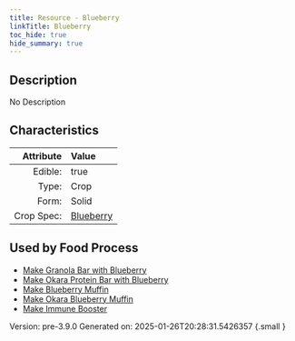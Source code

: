 ```yaml
---
title: Resource - Blueberry
linkTitle: Blueberry
toc_hide: true
hide_summary: true
---
```


## Description
No Description

## Characteristics

| Attribute      | Value |
|--------:|:------|
|Edible:|true|
|Type:|Crop|
|Form:|Solid|
|Crop Spec:|[Blueberry](/docs/definitions/crop/blueberry)|
 



    
## Used by Food Process

- [Make Granola Bar with Blueberry](/docs/definitions/food/make-granola-bar-with-blueberry)
- [Make Okara Protein Bar with Blueberry](/docs/definitions/food/make-okara-protein-bar-with-blueberry)
- [Make Blueberry Muffin](/docs/definitions/food/make-blueberry-muffin)
- [Make Okara Blueberry Muffin](/docs/definitions/food/make-okara-blueberry-muffin)
- [Make Immune Booster](/docs/definitions/food/make-immune-booster)


Version: pre-3.9.0 Generated on: 2025-01-26T20:28:31.5426357
{.small }
